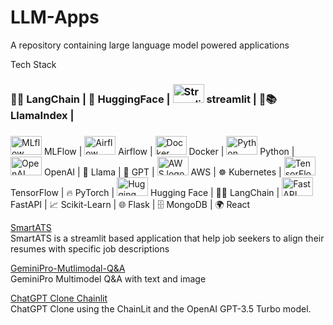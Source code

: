 # LLM-Apps
A repository containing large language model powered applications

Tech Stack

### 🦜️🔗 LangChain | 🤗 HuggingFace | <img src="https://user-images.githubusercontent.com/7164864/217935870-c0bc60a3-6fc0-4047-b011-7b4c59488c91.png" alt="Streamlit logo" width="50" height="30" ></img> streamlit | 🦙📚 LlamaIndex |  
 

### 
<img src="https://mlflow.org/images/MLflow-logo.png" alt="MLflow logo" width="50" height="30"> MLFlow | 
<img src="https://airflow.apache.org/docs/apache-airflow/stable/_images/pin_large.png" alt="Airflow logo" width="50" height="30"> Airflow | 
<img src="https://www.docker.com/wp-content/uploads/2022/03/Moby-logo.png" alt="Docker logo" width="50" height="30"> Docker | 
<img src="https://www.python.org/static/community_logos/python-logo.png" alt="Python logo" width="50" height="30"> Python | 
<img src="https://openai.com/content/images/2021/05/openai-logo.png" alt="OpenAI logo" width="50" height="30"> OpenAI | 
🦙 Llama | 
🤖 GPT | 
<img src="https://a0.awsstatic.com/libra-css/images/logos/aws_logo_smile_1200x630.png" alt="AWS logo" width="50" height="30"> AWS | 
☸️ Kubernetes | 
<img src="https://upload.wikimedia.org/wikipedia/commons/2/2d/Tensorflow_logo.svg" alt="TensorFlow logo" width="50" height="30"> TensorFlow | 
🔥 PyTorch | 
<img src="https://huggingface.co/front/assets/huggingface_logo-noborder.svg" alt="Hugging Face logo" width="50" height="30"> Hugging Face | 
🦜️🔗 LangChain | 
<img src="https://upload.wikimedia.org/wikipedia/commons/a/a8/FastAPI_logo.svg" alt="FastAPI logo" width="50" height="30"> FastAPI | 
📈 Scikit-Learn | 
🌐 Flask | 
🗄️ MongoDB | 
🌍 React


[SmartATS](https://github.com/sathyanaravind/LLM-Apps/tree/main/SmartATS)  
SmartATS is a streamlit based application that help job seekers to align their resumes with specific job descriptions

[GeminiPro-Mutlimodal-Q&A](https://github.com/sathyanaravind/LLM-Apps/tree/main/GeminiPro-Mutlimodal-Q%26A)  
GeminiPro Multimodel Q&A with text and image

[ChatGPT Clone Chainlit](https://github.com/sathyanaravind/LLM-Apps/edit/main/ChatGPT-Clone-Chainlit)  
ChatGPT Clone using the ChainLit and the OpenAI GPT-3.5 Turbo model. 



